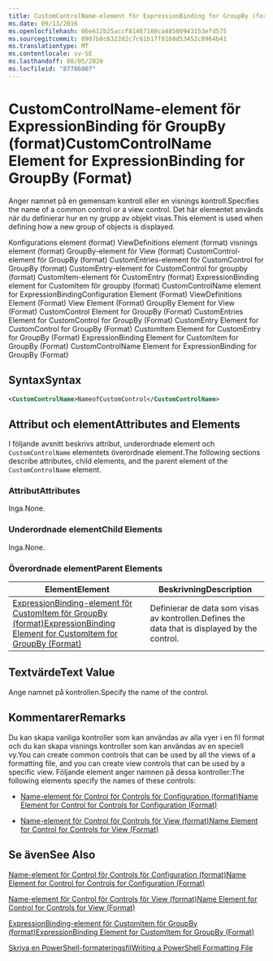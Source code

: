 ```yaml
---
title: CustomControlName-element för ExpressionBinding for GroupBy (format) | Microsoft Docs
ms.date: 09/13/2016
ms.openlocfilehash: 06e612b25accf81467108ca48500943153efd575
ms.sourcegitcommit: 0907b8c6322d2c7c61b17f8168d53452c8964b41
ms.translationtype: MT
ms.contentlocale: sv-SE
ms.lasthandoff: 08/05/2020
ms.locfileid: "87786007"
---
```

# <a name="customcontrolname-element-for-expressionbinding-for-groupby-format"></a><span data-ttu-id="8ced5-102">CustomControlName-element för ExpressionBinding för GroupBy (format)</span><span class="sxs-lookup"><span data-stu-id="8ced5-102">CustomControlName Element for ExpressionBinding for GroupBy (Format)</span></span>

<span data-ttu-id="8ced5-103">Anger namnet på en gemensam kontroll eller en visnings kontroll.</span><span class="sxs-lookup"><span data-stu-id="8ced5-103">Specifies the name of a common control or a view control.</span></span> <span data-ttu-id="8ced5-104">Det här elementet används när du definierar hur en ny grupp av objekt visas.</span><span class="sxs-lookup"><span data-stu-id="8ced5-104">This element is used when defining how a new group of objects is displayed.</span></span>

<span data-ttu-id="8ced5-105">Konfigurations element (format) ViewDefinitions element (format) visnings element (format) GroupBy-element för View (format) CustomControl-element för GroupBy (format) CustomEntries-element för CustomControl for GroupBy (format) CustomEntry-element for CustomControl for groupby (format) CustomItem-element för CustomEntry (format) ExpressionBinding element for CustomItem för groupby (format) CustomControlName element for ExpressionBinding</span><span class="sxs-lookup"><span data-stu-id="8ced5-105">Configuration Element (Format) ViewDefinitions Element (Format) View Element (Format) GroupBy Element for View (Format) CustomControl Element for GroupBy (Format) CustomEntries Element for CustomControl for GroupBy (Format) CustomEntry Element for CustomControl for GroupBy (Format) CustomItem Element for CustomEntry for GroupBy (Format) ExpressionBinding Element for CustomItem for GroupBy (Format) CustomControlName Element for ExpressionBinding for GroupBy (Format)</span></span>

## <a name="syntax"></a><span data-ttu-id="8ced5-106">Syntax</span><span class="sxs-lookup"><span data-stu-id="8ced5-106">Syntax</span></span>

```xml
<CustomControlName>NameofCustomControl</CustomControlName>
```

## <a name="attributes-and-elements"></a><span data-ttu-id="8ced5-107">Attribut och element</span><span class="sxs-lookup"><span data-stu-id="8ced5-107">Attributes and Elements</span></span>

<span data-ttu-id="8ced5-108">I följande avsnitt beskrivs attribut, underordnade element och `CustomControlName` elementets överordnade element.</span><span class="sxs-lookup"><span data-stu-id="8ced5-108">The following sections describe attributes, child elements, and the parent element of the `CustomControlName` element.</span></span>

### <a name="attributes"></a><span data-ttu-id="8ced5-109">Attribut</span><span class="sxs-lookup"><span data-stu-id="8ced5-109">Attributes</span></span>

<span data-ttu-id="8ced5-110">Inga.</span><span class="sxs-lookup"><span data-stu-id="8ced5-110">None.</span></span>

### <a name="child-elements"></a><span data-ttu-id="8ced5-111">Underordnade element</span><span class="sxs-lookup"><span data-stu-id="8ced5-111">Child Elements</span></span>

<span data-ttu-id="8ced5-112">Inga.</span><span class="sxs-lookup"><span data-stu-id="8ced5-112">None.</span></span>

### <a name="parent-elements"></a><span data-ttu-id="8ced5-113">Överordnade element</span><span class="sxs-lookup"><span data-stu-id="8ced5-113">Parent Elements</span></span>

|<span data-ttu-id="8ced5-114">Element</span><span class="sxs-lookup"><span data-stu-id="8ced5-114">Element</span></span>|<span data-ttu-id="8ced5-115">Beskrivning</span><span class="sxs-lookup"><span data-stu-id="8ced5-115">Description</span></span>|
|-------------|-----------------|
|[<span data-ttu-id="8ced5-116">ExpressionBinding-element för CustomItem för GroupBy (format)</span><span class="sxs-lookup"><span data-stu-id="8ced5-116">ExpressionBinding Element for CustomItem for GroupBy (Format)</span></span>](./expressionbinding-element-for-customitem-for-groupby-format.md)|<span data-ttu-id="8ced5-117">Definierar de data som visas av kontrollen.</span><span class="sxs-lookup"><span data-stu-id="8ced5-117">Defines the data that is displayed by the control.</span></span>|

## <a name="text-value"></a><span data-ttu-id="8ced5-118">Textvärde</span><span class="sxs-lookup"><span data-stu-id="8ced5-118">Text Value</span></span>

<span data-ttu-id="8ced5-119">Ange namnet på kontrollen.</span><span class="sxs-lookup"><span data-stu-id="8ced5-119">Specify the name of the control.</span></span>

## <a name="remarks"></a><span data-ttu-id="8ced5-120">Kommentarer</span><span class="sxs-lookup"><span data-stu-id="8ced5-120">Remarks</span></span>

<span data-ttu-id="8ced5-121">Du kan skapa vanliga kontroller som kan användas av alla vyer i en fil format och du kan skapa visnings kontroller som kan användas av en speciell vy.</span><span class="sxs-lookup"><span data-stu-id="8ced5-121">You can create common controls that can be used by all the views of a formatting file, and you can create view controls that can be used by a specific view.</span></span> <span data-ttu-id="8ced5-122">Följande element anger namnen på dessa kontroller:</span><span class="sxs-lookup"><span data-stu-id="8ced5-122">The following elements specify the names of these controls:</span></span>

- [<span data-ttu-id="8ced5-123">Name-element för Control för Controls för Configuration (format)</span><span class="sxs-lookup"><span data-stu-id="8ced5-123">Name Element for Control for Controls for Configuration (Format)</span></span>](./name-element-for-control-for-controls-for-configuration-format.md)

- [<span data-ttu-id="8ced5-124">Name-element för Control för Controls för View (format)</span><span class="sxs-lookup"><span data-stu-id="8ced5-124">Name Element for Control for Controls for View (Format)</span></span>](./name-element-for-control-for-controls-for-view-format.md)

## <a name="see-also"></a><span data-ttu-id="8ced5-125">Se även</span><span class="sxs-lookup"><span data-stu-id="8ced5-125">See Also</span></span>

[<span data-ttu-id="8ced5-126">Name-element för Control för Controls för Configuration (format)</span><span class="sxs-lookup"><span data-stu-id="8ced5-126">Name Element for Control for Controls for Configuration (Format)</span></span>](./name-element-for-control-for-controls-for-configuration-format.md)

[<span data-ttu-id="8ced5-127">Name-element för Control för Controls för View (format)</span><span class="sxs-lookup"><span data-stu-id="8ced5-127">Name Element for Control for Controls for View (Format)</span></span>](./name-element-for-control-for-controls-for-view-format.md)

[<span data-ttu-id="8ced5-128">ExpressionBinding-element för CustomItem för GroupBy (format)</span><span class="sxs-lookup"><span data-stu-id="8ced5-128">ExpressionBinding Element for CustomItem for GroupBy (Format)</span></span>](./expressionbinding-element-for-customitem-for-groupby-format.md)

[<span data-ttu-id="8ced5-129">Skriva en PowerShell-formateringsfil</span><span class="sxs-lookup"><span data-stu-id="8ced5-129">Writing a PowerShell Formatting File</span></span>](./writing-a-powershell-formatting-file.md)
